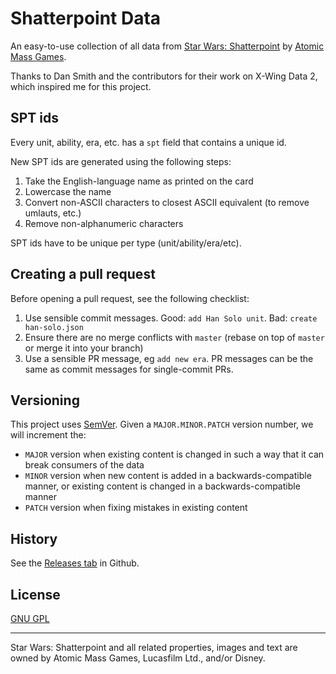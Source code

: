 # Shatterpoint Data

An easy-to-use collection of all data from [Star Wars: Shatterpoint](https://www.atomicmassgames.com/shatterpoint/) by [Atomic Mass Games](https://www.atomicmassgames.com/).

Thanks to Dan Smith and the contributors for their work on X-Wing Data 2, which inspired me for this project.

## SPT ids

Every unit, ability, era, etc. has a `spt` field that contains a unique id.

New SPT ids are generated using the following steps:

1. Take the English-language name as printed on the card
1. Lowercase the name
1. Convert non-ASCII characters to closest ASCII equivalent (to remove umlauts, etc.)
1. Remove non-alphanumeric characters

SPT ids have to be unique per type (unit/ability/era/etc).

## Creating a pull request

Before opening a pull request, see the following checklist:

1. Use sensible commit messages. Good: `add Han Solo unit`. Bad: `create han-solo.json`
1. Ensure there are no merge conflicts with `master` (rebase on top of `master` or merge it into your branch)
1. Use a sensible PR message, eg `add new era`. PR messages can be the same as commit messages for single-commit PRs.

## Versioning

This project uses [SemVer](http://semver.org/). Given a `MAJOR.MINOR.PATCH` version number, we will increment the:

- `MAJOR` version when existing content is changed in such a way that it can break consumers of the data
- `MINOR` version when new content is added in a backwards-compatible manner, or existing content is changed in a backwards-compatible manner
- `PATCH` version when fixing mistakes in existing content

## History

See the [Releases tab](https://github.com/Radroggor/shatterpoint-data/releases) in Github.

## License

[GNU GPL](LICENSE)

---

Star Wars: Shatterpoint and all related properties, images and text are owned by Atomic Mass Games, Lucasfilm Ltd., and/or Disney.
